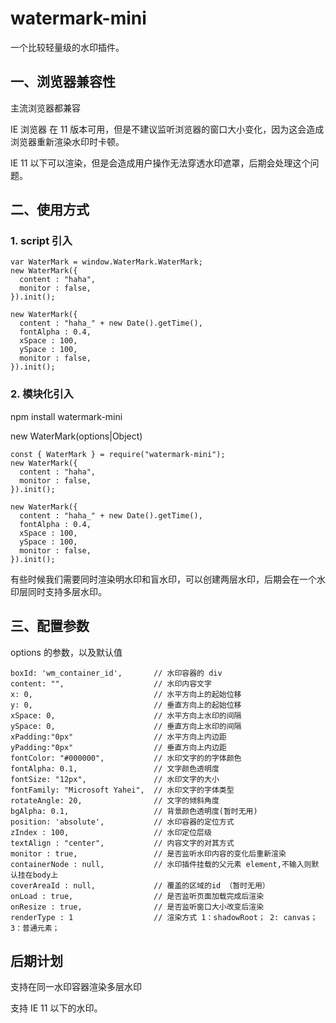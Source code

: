 # watermark-mini

一个比较轻量级的水印插件。

## 一、浏览器兼容性

主流浏览器都兼容

IE 浏览器 在 11 版本可用，但是不建议监听浏览器的窗口大小变化，因为这会造成浏览器重新渲染水印时卡顿。

IE 11 以下可以渲染，但是会造成用户操作无法穿透水印遮罩，后期会处理这个问题。

## 二、使用方式

### 1. script 引入

```
var WaterMark = window.WaterMark.WaterMark;
new WaterMark({
  content : "haha",
  monitor : false,
}).init();

new WaterMark({
  content : "haha_" + new Date().getTime(),
  fontAlpha : 0.4,
  xSpace : 100,
  ySpace : 100,
  monitor : false,
}).init();

```

### 2. 模块化引入

npm install watermark-mini

new WaterMark(options|Object)

```
const { WaterMark } = require("watermark-mini");
new WaterMark({
  content : "haha",
  monitor : false,
}).init();

new WaterMark({
  content : "haha_" + new Date().getTime(),
  fontAlpha : 0.4,
  xSpace : 100,
  ySpace : 100,
  monitor : false,
}).init();

```

有些时候我们需要同时渲染明水印和盲水印，可以创建两层水印，后期会在一个水印层同时支持多层水印。

## 三、配置参数

options 的参数，以及默认值

```
boxId: 'wm_container_id',       // 水印容器的 div
content: "",                    // 水印内容文字
x: 0,                           // 水平方向上的起始位移
y: 0,                           // 垂直方向上的起始位移
xSpace: 0,                      // 水平方向上水印的间隔
ySpace: 0,                      // 垂直方向上水印的间隔
xPadding:"0px"                  // 水平方向上内边距
yPadding:"0px"                  // 垂直方向上内边距
fontColor: "#000000",           // 水印文字的的字体颜色
fontAlpha: 0.1,                 // 文字颜色透明度
fontSize: "12px",               // 水印文字的大小
fontFamily: "Microsoft Yahei",  // 水印文字的字体类型
rotateAngle: 20,                // 文字的倾斜角度
bgAlpha: 0.1,                   // 背景颜色透明度(暂时无用)
position: 'absolute',           // 水印容器的定位方式
zIndex : 100,                   // 水印定位层级
textAlign : "center",           // 内容文字的对其方式
monitor : true,                 // 是否监听水印内容的变化后重新渲染
containerNode : null,           // 水印插件挂载的父元素 element,不输入则默认挂在body上
coverAreaId : null,             // 覆盖的区域的id （暂时无用）
onLoad : true,                  // 是否监听页面加载完成后渲染
onResize : true,                // 是否监听窗口大小改变后渲染
renderType : 1                  // 渲染方式 1：shadowRoot； 2: canvas； 3：普通元素；
```

## 后期计划

支持在同一水印容器渲染多层水印

支持 IE 11 以下的水印。
